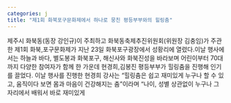 ```yaml
---
categories: j
title: "제1회 화북포구문화제에서 하나로 뭉친 평등부부와의 힐링춤"
---
```

제주시 화북동(동장 강인규)이 주최하고 화북동축제추진위원회(위원장 김충임)가 주관한 제1회 화북,포구문화제가 지난 23일 화북포구광장에서 성황리에 열렸다.이날 행사에서는 하늘과 바다, 별도봉과 화북포구, 해신사와 화북진성을 바라보며 어린이부터 70대까지 다양한 참여자가 함께 한 가운데 현경희,김봉진 평등부부가 힐링춤을 진행해 인기를 끌었다. 이날 행사를 진행한 현경희 강사는 “힐링춤은 쉽고 재미있게 누구나 할 수 있고, 움직이다 보면 몸과 마음이 건강해지는 춤”이라며 “나이, 성별 상관없이 누구나 그 자리에서 배워서 바로 재미있게